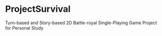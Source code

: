 # ProjectSurvival
Turn-based and Story-based 2D Battle-royal Single-Playing Game Project for Personal Study
